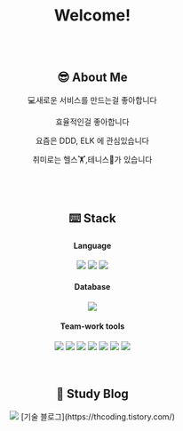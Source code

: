 <div align="center">
<h1> Welcome! </h1>
</div>
<br/>
<br/>



<div align="center">
<h2>😎 About Me</h2>


💻새로운 서비스를 만드는걸 좋아합니다  
  
효율적인걸 좋아합니다  
  
요즘은 DDD, ELK 에 관심있습니다  
  
취미로는 헬스🏋️,테니스🎾가 있습니다  


<br/>
<br/>
<h2>⌨️ Stack</h2>
<h4>Language</h4>
<div>
<img src="https://img.shields.io/badge/Java-blue?style=flat-square&logo=Java&logoColor=white"/>
<img src="https://img.shields.io/badge/Spring-6DB33F?style=flat-square&logo=Spring&logoColor=white"/>
<img src="https://img.shields.io/badge/Spring-boot-6DB33F?style=flat-square&logo=Spring-boot&logoColor=white"/>
</div>
<h4>Database</h4>

<div>
<img src="https://img.shields.io/badge/MySQL-4479A1?style=flat-square&logo=MySQL&logoColor=white"/>
  </div>
<h4>Team-work tools</h4>

<div>
<img src="https://img.shields.io/badge/GitHub-181717?style=flat-square&logo=GitHub&logoColor=white"/> <img src="https://img.shields.io/badge/Amazon-AWS-232F3E?style=flat-square&logo=Amazon-AWS&logoColor=white"/> <img src="https://img.shields.io/badge/Amazon-EC2-FF9900?style=flat-square&logo=Amazon-EC2&logoColor=white"> <img src="https://img.shields.io/badge/Amazon-Rds-527FFF?style=flat-square&logo=Amazon-Rds&logoColor=white"/> <img src="https://img.shields.io/badge/Amazon-S3-569A31?style=flat-square&logo=Amazon-S3&logoColor=white"/> <img src="https://img.shields.io/badge/Amazon-Route53-8C4FFF?style=flat-square&logo=Amazon-Route-53&logoColor=white"/> <img src="https://img.shields.io/badge/Docker-2496ED?style=flat-square&logo=Docker&logoColor=white"/>
</div>

<br/>
<br/>
<h2> 💾 Study Blog </h2>
<img src="https://img.shields.io/badge/Tistory-000000?style=flat-square&logo=Tistory&logoColor=white"/> [기술 블로그](https://thcoding.tistory.com/)
</div>

<!--
**adsds126/adsds126** is a ✨ _special_ ✨ repository because its `README.md` (this file) appears on your GitHub profile.

Here are some ideas to get you started:

- 🔭 I’m currently working on ...
- 🌱 I’m currently learning ...
- 👯 I’m looking to collaborate on ...
- 🤔 I’m looking for help with ...
- 💬 Ask me about ...
- 📫 How to reach me: ...
- 😄 Pronouns: ...
- ⚡ Fun fact: ...
-->
